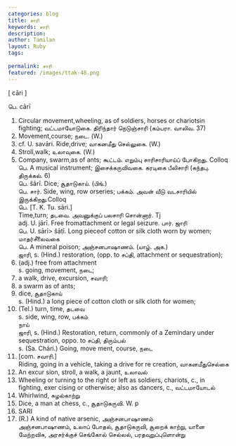 ```yaml
---
categories: blog
title: சாரி
keywords: சாரி
description: 
author: Tamilan
layout: Ruby
tags: 
 
permalink: சாரி
featured: /images/ttak-48.png
---
```

  
[ cāri ]  
  
பெ. cārī  
1. Circular movement,wheeling, as of soldiers, horses or chariotsin fighting; வட்டமாயோடுகை. திரிந்தார் நெடுஞ்சாரி (கம்பரா. வாலிவ. 37)  
2. Movement,course; நடை. (W.)  
3. cf. U. savāri. Ride,drive; வாகனமீது செல்லுகை. (W.)  
4. Stroll,walk; உலாவுகை. (W.)  
5. Company, swarm,as of ants; கூட்டம். எறும்பு சாரிசாரியாய்ப் போகிறது. Colloq  
பெ. A musical instrument; இசைக்கருவிவகை. கரடிகை பீலிசாரி (கந்தபு. திருக்கல். 6)  
பெ. šārī. Dice; சூதாடுகாய். (பிங்.)  
பெ. சார். Side, wing, row orseries; பக்கம். அவன் வீடு வடசாரியில் இருக்கிறது.Colloq  
பெ. [T. K. Tu. sāri.]  
Time,turn; தடவை. அவனுக்குப் பலசாரி சொன்னார். Tj  
adj. U. jārī. Free fromattachment or legal seizure. பார். ஜாரி  
பெ. U. sārī> šāṭī. Long pieceof cotton or silk cloth worn by women; மாதர்சீலைவகை  
பெ. A mineral poison; அஞ்சனபாஷாணம். (யாழ். அக.)  
ஜாரி, s. (Hind.) restoration, (opp. to சப்தி, attachment or sequestration);  
2. (adj.) free from attachment  
s. going, movement, நடை;  
2. a walk, drive, excursion, சவாரி;  
3. a swarm as of ants;  
4. dice, சூதாடுகாய்  
s. (Hind.) a long piece of cotton cloth or silk cloth for women;  
2. (Tel.) turn, time, தடவை  
s. side, wing, row, பக்கம்  
நாய்  
ஜாரி, s. (Hind.) Restoration, return, commonly of a Zemindary under sequestration, oppo. to சப்தி, திரும்பல்  
s. (Sa. Chári.) Going, move ment, course, நடை  
2. [com. சவாரி.]  
Riding, going in a vehicle, taking a drive for re creation, வாகனமீதுசெல்கை  
3. An excur sion, stroll, a walk, a jaunt, உலாவல்  
4. Wheeling or turning to the right or left as soldiers, chariots, c., in fighting, exer cising or otherwise; also as dancers, c., வட்டமாயோடல்  
5. Whirlwind, சுழல்காற்று  
6. Dice, a man at chess, c., சூதாடுகருவி. W. p  
921. SARI  
7. (R.) A kind of native arsenic, அஞ்சனபாஷாணம்  
அஞ்சனபாஷாணம், உலாப் போதல், சூதாடுகருவி, சூறைக் காற்று, யானை மேற்றவிசு, அரசர்க்குச் செங்கோல் செல்லல், பரதவுறுப்புளொன்று